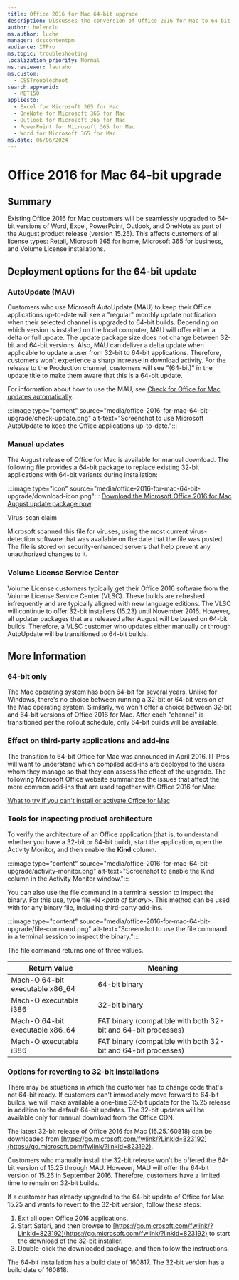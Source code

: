 ```yaml
---
title: Office 2016 for Mac 64-bit upgrade
description: Discusses the conversion of Office 2016 for Mac to 64-bit in the August 2016 release.
author: helenclu
ms.author: luche
manager: dcscontentpm
audience: ITPro
ms.topic: troubleshooting
localization_priority: Normal
ms.reviewer: lauraho
ms.custom: 
  - CSSTroubleshoot
search.appverid: 
  - MET150
appliesto: 
  - Excel for Microsoft 365 for Mac 
  - OneNote for Microsoft 365 for Mac 
  - Outlook for Microsoft 365 for Mac
  - PowerPoint for Microsoft 365 for Mac 
  - Word for Microsoft 365 for Mac
ms.date: 06/06/2024
---
```

# Office 2016 for Mac 64-bit upgrade

## Summary

Existing Office 2016 for Mac customers will be seamlessly upgraded to 64-bit versions of Word, Excel, PowerPoint, Outlook, and OneNote as part of the August product release (version 15.25). This affects customers of all license types: Retail, Microsoft 365 for home, Microsoft 365 for business, and Volume License installations.

## Deployment options for the 64-bit update 

### AutoUpdate (MAU)

Customers who use Microsoft AutoUpdate (MAU) to keep their Office applications up-to-date will see a "regular" monthly update notification when their selected channel is upgraded to 64-bit builds. Depending on which version is installed on the local computer, MAU will offer either a delta or full update. The update package size does not change between 32-bit and 64-bit versions. Also, MAU can deliver a delta update when applicable to update a user from 32-bit to 64-bit applications. Therefore, customers won't experience a sharp increase in download activity. For the release to the Production channel, customers will see "(64-bit)" in the update title to make them aware that this is a 64-bit update.

For information about how to use the MAU, see [Check for Office for Mac updates automatically](https://support.office.com/article/check-for-office-for-mac-updates-automatically-bfd1e497-c24d-4754-92ab-910a4074d7c1?ui=en-us&rs=en-us&ad=us).

:::image type="content" source="media/office-2016-for-mac-64-bit-upgrade/check-update.png" alt-text="Screenshot to use Microsoft AutoUpdate to keep the Office applications up-to-date.":::

### Manual updates

The August release of Office for Mac is available for manual download. The following file provides a 64-bit package to replace existing 32-bit applications with 64-bit variants during installation:

 :::image type="icon" source="media/office-2016-for-mac-64-bit-upgrade/download-icon.png":::
[Download the Microsoft Office 2016 for Mac August update package now](https://go.microsoft.com/fwlink/?linkid=525133).

Virus-scan claim

Microsoft scanned this file for viruses, using the most current virus-detection software that was available on the date that the file was posted. The file is stored on security-enhanced servers that help prevent any unauthorized changes to it.

### Volume License Service Center

Volume License customers typically get their Office 2016 software from the Volume License Service Center (VLSC). These builds are refreshed infrequently and are typically aligned with new language editions. The VLSC will continue to offer 32-bit installers (15.23) until November 2016. However, all updater packages that are released after August will be based on 64-bit builds. Therefore, a VLSC customer who updates either manually or through AutoUpdate will be transitioned to 64-bit builds.

## More Information

### 64-bit only

The Mac operating system has been 64-bit for several years. Unlike for Windows, there's no choice between running a 32-bit or 64-bit version of the Mac operating system. Similarly, we won't offer a choice between 32-bit and 64-bit versions of Office 2016 for Mac. After each "channel" is transitioned per the rollout schedule, only 64-bit builds will be available.

### Effect on third-party applications and add-ins

The transition to 64-bit Office for Mac was announced in April 2016. IT Pros will want to understand which compiled add-ins are deployed to the users whom they manage so that they can assess the effect of the upgrade. The following Microsoft Office website summarizes the issues that affect the more common add-ins that are used together with Office 2016 for Mac:

[What to try if you can't install or activate Office for Mac](https://support.office.com/article/error-messages-after-updating-to-office-for-mac-64-bit-b62d842c-b099-434f-af65-96cb03c03242)

### Tools for inspecting product architecture

To verify the architecture of an Office application (that is, to understand whether you have a 32-bit or 64-bit build), start the application, open the Activity Monitor, and then enable the **Kind** column.

:::image type="content" source="media/office-2016-for-mac-64-bit-upgrade/activity-monitor.png" alt-text="Screenshot to enable the Kind column in the Activity Monitor window.":::

You can also use the file command in a terminal session to inspect the binary. For this use, type file -N <_path of binary_>.
This method can be used with for any binary file, including third-party add-ins.

:::image type="content" source="media/office-2016-for-mac-64-bit-upgrade/file-command.png" alt-text="Screenshot to use the file command in a terminal session to inspect the binary.":::

The file command returns one of three values.

|Return value|Meaning|
|---|---|
|Mach-O 64-bit executable x86_64|64-bit binary|
|Mach-O executable i386|32-bit binary|
|Mach-O 64-bit executable x86_64 |FAT binary (compatible with both 32-bit and 64-bit processes)|
Mach-O executable i386|FAT binary (compatible with both 32-bit and 64-bit processes)|

### Options for reverting to 32-bit installations

There may be situations in which the customer has to change code that's not 64-bit ready. If customers can't immediately move forward to 64-bit builds, we will make available a one-time 32-bit update for the 15.25 release in addition to the default 64-bit updates. The 32-bit updates will be available only for manual download from the Office CDN.

The latest 32-bit release of Office 2016 for Mac (15.25.160818) can be downloaded from [https://go.microsoft.com/fwlink/?LinkId=823192](https://go.microsoft.com/fwlink/?linkid=823192).

Customers who manually install the 32-bit release won't be offered the 64-bit version of 15.25 through MAU. However, MAU will offer the 64-bit version of 15.26 in September 2016. Therefore, customers have a limited time to remain on 32-bit builds.

If a customer has already upgraded to the 64-bit update of Office for Mac 15.25 and wants to revert to the 32-bit version, follow these steps:

1. Exit all open Office 2016 applications.   
2. Start Safari, and then browse to [https://go.microsoft.com/fwlink/?LinkId=823192](https://go.microsoft.com/fwlink/?linkid=823192) to start the download of the 32-bit installer.   
3. Double-click the downloaded package, and then follow the instructions.   

The 64-bit installation has a build date of 160817. The 32-bit version has a build date of 160818.
